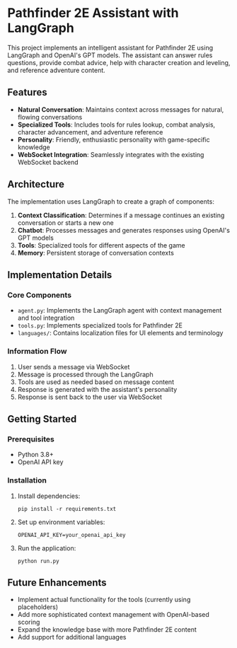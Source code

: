 # Pathfinder 2E Assistant with LangGraph

This project implements an intelligent assistant for Pathfinder 2E using LangGraph and OpenAI's GPT models. The assistant can answer rules questions, provide combat advice, help with character creation and leveling, and reference adventure content.

## Features

- **Natural Conversation**: Maintains context across messages for natural, flowing conversations
- **Specialized Tools**: Includes tools for rules lookup, combat analysis, character advancement, and adventure reference
- **Personality**: Friendly, enthusiastic personality with game-specific knowledge
- **WebSocket Integration**: Seamlessly integrates with the existing WebSocket backend

## Architecture

The implementation uses LangGraph to create a graph of components:

1. **Context Classification**: Determines if a message continues an existing conversation or starts a new one
2. **Chatbot**: Processes messages and generates responses using OpenAI's GPT models
3. **Tools**: Specialized tools for different aspects of the game
4. **Memory**: Persistent storage of conversation contexts

## Implementation Details

### Core Components

- `agent.py`: Implements the LangGraph agent with context management and tool integration
- `tools.py`: Implements specialized tools for Pathfinder 2E
- `languages/`: Contains localization files for UI elements and terminology

### Information Flow

1. User sends a message via WebSocket
2. Message is processed through the LangGraph
3. Tools are used as needed based on message content
4. Response is generated with the assistant's personality
5. Response is sent back to the user via WebSocket

## Getting Started

### Prerequisites

- Python 3.8+
- OpenAI API key

### Installation

1. Install dependencies:
   ```
   pip install -r requirements.txt
   ```

2. Set up environment variables:
   ```
   OPENAI_API_KEY=your_openai_api_key
   ```

3. Run the application:
   ```
   python run.py
   ```

## Future Enhancements

- Implement actual functionality for the tools (currently using placeholders)
- Add more sophisticated context management with OpenAI-based scoring
- Expand the knowledge base with more Pathfinder 2E content
- Add support for additional languages 